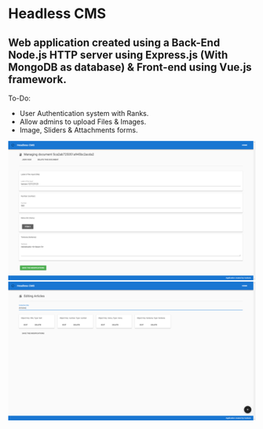 # Headless CMS

## Web application created using a Back-End Node.js HTTP server using Express.js (With MongoDB as database) & Front-end using Vue.js framework.

To-Do:
* User Authentication system with Ranks.
* Allow admins to upload Files & Images.
* Image, Sliders & Attachments forms.

![Screenshot 1](https://github.com/Hurdock/headless-cms/blob/master/screenshot%20(1).png "Screenshot 1")
![Screenshot 2](https://github.com/Hurdock/headless-cms/blob/master/screenshot%20(2).png "Screenshot 2")
